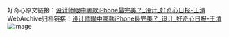 好奇心原文链接：[设计师眼中哪款iPhone最完美？_设计_好奇心日报-王清](https://www.qdaily.com/articles/3073.html)
WebArchive归档链接：[设计师眼中哪款iPhone最完美？_设计_好奇心日报-王清](http://web.archive.org/web/20190623151516/https://www.qdaily.com/articles/3073.html)
![image](http://ww3.sinaimg.cn/large/007d5XDply1g3v6logxblj30u05ddhdt)